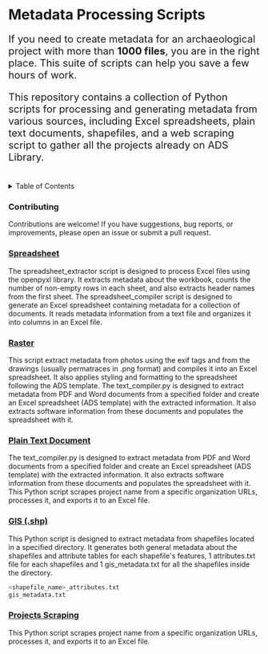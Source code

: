 <h1> Metadata Processing Scripts </h1>

<p style="font-size: 20px">If you need to create metadata for an archaeological project with more than <strong>1000 files</strong>, you are in the right place. This suite of scripts can help you save a few hours of work.</p>
<p style="font-size: 20px">This repository contains a collection of Python scripts for processing and generating metadata from various sources, including Excel spreadsheets, plain text documents, shapefiles, and a web scraping script to gather all the projects already on ADS Library.</p><br>

<details>

<summary>Table of Contents</summary>

- [Contributing](#contributing)
- [Raster](#raster)
- [Spreadsheet](#spreadsheet)
- [Plain Text Document](#plain-text-document)
- [GIS (.shp)](#gis-shp)
- [Projects Scraping](projects_scraping)
- [ADS - Data Type requirements](https://archaeologydataservice.ac.uk/help-guidance/instructions-for-depositors/files-and-metadata/)

</details>

### Contributing
Contributions are welcome! If you have suggestions, bug reports, or improvements, please open an issue or submit a pull request.

### [Spreadsheet](spreadsheet.md)

The spreadsheet_extractor script is designed to process Excel files using the openpyxl library. It extracts metadata about the workbook, counts the number of non-empty rows in each sheet, and also extracts header names from the first sheet.
The spreadsheet_compiler script is designed to generate an Excel spreadsheet containing metadata for a collection of documents. It reads metadata information from a text file and organizes it into columns in an Excel file.


### [Raster](raster.md)

This script extract metadata from photos using the exif tags and from the drawings (usually permatraces in .png format) and compiles it into an Excel spreadsheet. It also applies styling and formatting to the spreadsheet following the ADS template. The text_compiler.py is designed to extract metadata from PDF and Word documents from a specified folder and create an Excel spreadsheet (ADS template) with the extracted information. It also extracts software information from these documents and populates the spreadsheet with it.

### [Plain Text Document](text.md)

The text_compiler.py is designed to extract metadata from PDF and Word documents from a specified folder and create an Excel spreadsheet (ADS template) with the extracted information. It also extracts software information from these documents and populates the spreadsheet with it. This Python script scrapes project name from a specific organization URLs, processes it, and exports it to an Excel file.

### [GIS (.shp)](gis.md)

This Python script is designed to extract metadata from shapefiles located in a specified directory. It generates both general metadata about the shapefiles and attribute tables for each shapefile's features, 1 attributes.txt file for each shapefiles and 1 gis_metadata.txt for all the shapefiles inside the directory.
```bash
<shapefile_name>_attributes.txt
gis_metadata.txt
```

### [Projects Scraping](scraping.md)

This Python script scrapes project name from a specific organization URLs, processes it, and exports it to an Excel file.

